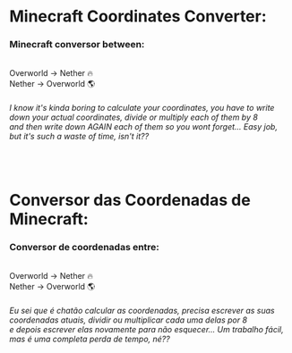 <html>

<h1>Minecraft Coordinates Converter: </h1>
<h3>Minecraft conversor between:</h3></br>Overworld -> Nether 🔥 </br> Nether -> Overworld 🌎</h4>
<h6>I know it's kinda boring to calculate your coordinates, you have to write down your actual coordinates, divide or multiply each of them by 8</br>and then write down
AGAIN each of them so you wont forget... Easy job, but it's such a waste of time, isn't it??  </h6>

</br>

<h1>Conversor das Coordenadas de Minecraft: </h1>
<h3>Conversor de coordenadas entre:</h3></br> Overworld -> Nether 🔥 </br> Nether -> Overworld 🌎</h3>
<h6>Eu sei que é chatão calcular as coordenadas, precisa escrever as suas coordenadas atuais, dividir ou multiplicar cada uma delas por 8</br> e depois escrever elas
novamente para não esquecer... Um trabalho fácil, mas é uma completa perda de tempo, né??</h6>
  
</html>
